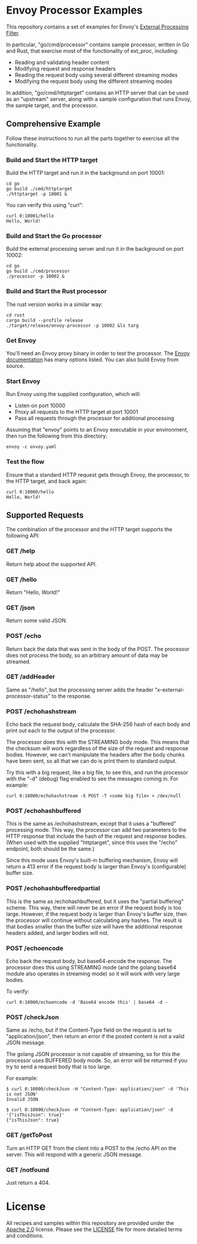 # Envoy Processor Examples

This repository contains a set of examples for Envoy's 
[External Processing Filter](https://www.envoyproxy.io/docs/envoy/latest/configuration/http/http_filters/ext_proc_filter). 

In particular, "go/cmd/processor" contains sample processor, written in Go and Rust,
that exercise most of the functionality of ext_proc, including:

* Reading and validating header content
* Modifying request and response headers
* Reading the request body using several different streaming modes
* Modifying the request body using the different streaming modes

In addition, "go/cmd/httptarget" contains an HTTP server that can be used as an
"upstream" server, along with a sample configuration that runs Envoy, the sample
target, and the processor.

## Comprehensive Example

Follow these instructions to run all the parts together to exercise all the
functionality.

### Build and Start the HTTP target

Build the HTTP target and run it in the background on port 10001:

    cd go
    go build ./cmd/httptarget
    ./httptarget -p 10001 &

You can verify this using "curl":

    curl 0:10001/hello
    Hello, World!

### Build and Start the Go processor

Build the external processing server and run it in the background on port 10002:

    cd go
    go build ./cmd/processor
    ./processor -p 10002 &

### Build and Start the Rust processor

The rust version works in a similar way:

    cd rust
    cargo build --profile release
    ./target/release/envoy-processor -p 10002 &ls targ

### Get Envoy

You'll need an Envoy proxy binary in order to test the processor. The
[Envoy documentation](https://www.envoyproxy.io/docs/envoy/latest/start/install)
has many options listed. You can also build Envoy from source.

### Start Envoy

Run Envoy using the supplied configuration, which will:

* Listen on port 10000
* Proxy all requests to the HTTP target at port 10001
* Pass all requests through the processor for additional processing

Assuming that "envoy" points to an Envoy executable in your environment,
then run the following from this directory:

    envoy -c envoy.yaml

### Test the flow

Ensure that a standard HTTP request gets through Envoy, the processor, to the HTTP target,
and back again:

    curl 0:10000/hello
    Hello, World!

## Supported Requests

The combination of the processor and the HTTP target supports the following API:

### GET /help

Return help about the supported API.

### GET /hello

Return "Hello, World!"

### GET /json

Return some valid JSON.

### POST /echo

Return back the data that was sent in the body of the POST. The processor
does not process the body, so an arbitrary amount of data may be streamed.

### GET /addHeader

Same as "/hello", but the processing server adds the header 
"x-external-processor-status" to the response.

### POST /echohashstream

Echo back the request body, calculate the SHA-256 hash of each body
and print out each to the output of the processor.

The processor does this with the STREAMING body mode. This means that
the checksum will work regardless of the size of the request and response
bodies. However, we can't manipulate the headers after the body chunks
have been sent, so all that we can do is print them to standard output.

Try this with a big request, like a big file, to see this, and run the processor
with the "-d" (debug) flag enabled to see the messages coming in. For example:

    curl 0:10000/echohashstream -X POST -T <some big file> > /dev/null

### POST /echohashbuffered

This is the same as /echohashstream, except that it uses a "buffered" processing
mode. This way, the processor can add two parameters to the HTTP response that include
the hash of the request and response bodies. (When used with the supplied "httptarget",
since this uses the "/echo" endpoint, both should be the same.)

Since this mode uses Envoy's built-in buffering mechanism, Envoy will return a 413
error if the request body is larger than Envoy's (configurable) buffer size.

### POST /echohashbufferedpartial

This is the same as /echohashbuffered, but it uses the "partial buffering" scheme.
This way, there will never be an error if the request body is too large. However, if
the request body is larger than Envoy's buffer size, then the processor will continue
without calculating any hashes. The result is that bodies smaller than the buffer size
will have the additional response headers added, and larger bodies will not.

### POST /echoencode

Echo back the request body, but base64-encode the response. The processor does
this using STREAMING mode (and the golang base64 module also operates in streaming
mode) so it will work with very large bodies.

To verify:

    curl 0:10000/echoencode -d 'Base64 encode this' | base64 -d -

### POST /checkJson

Same as /echo, but if the Content-Type field on the request is set to
"application/json", then return an error if the posted content is not a 
valid JSON message.

The golang JSON processor is not capable of streaming, so for this the processor
uses BUFFERED body mode. So, an error will be returned if you try to send a
request body that is too large.

For example:

    $ curl 0:10000/checkJson -H "Content-Type: application/json" -d 'This is not JSON'
    Invalid JSON

    $ curl 0:10000/checkJson -H "Content-Type: application/json" -d '{"isThisJson": true}'
    {"isThisJson": true}

### GET /getToPost

Turn an HTTP GET from the client into a POST to the /echo API on the server.
This will respond with a generic JSON message.

### GET /notfound

Just return a 404.

# License

All recipes and samples within this repository are provided under the
[Apache 2.0](https://www.apache.org/licenses/LICENSE-2.0) license. Please see
the [LICENSE](/LICENSE) file for more detailed terms and conditions.
